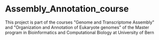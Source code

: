 # Assembly_Annotation_course
This project is part of the courses "Genome and Transcriptome Assembly" and "Organization and Annotation of Eukaryote genomes" of the Master program in Bioinformatics and Computational Biology at University of Bern
